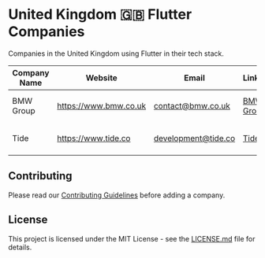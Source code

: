 # United Kingdom 🇬🇧 Flutter Companies

Companies in the United Kingdom using Flutter in their tech stack.

| Company Name | Website               | Email               | LinkedIn                                                | Flutter Usage        | Location |
| ------------ | --------------------- | ------------------- | ------------------------------------------------------- | -------------------- | -------- |
| BMW Group    | https://www.bmw.co.uk | contact@bmw.co.uk   | [BMW Group](https://www.linkedin.com/company/bmw-group) | My BMW App           | London   |
| Tide         | https://www.tide.co   | development@tide.co | [Tide](https://www.linkedin.com/company/tide)           | Business banking app | London   |

## Contributing

Please read our [Contributing Guidelines](/CONTRIBUTING.md) before adding a company.

## License

This project is licensed under the MIT License - see the [LICENSE.md](/LICENSE.md) file for details.
